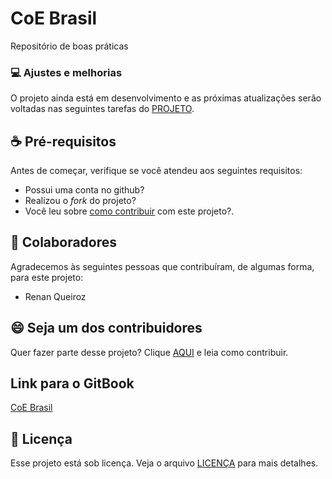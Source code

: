 # CoE Brasil
Repositório de boas práticas

### 💻 Ajustes e melhorias  
O projeto ainda está em desenvolvimento e as próximas atualizações serão voltadas nas seguintes tarefas do [PROJETO](https://github.com/renanlq/coebr/projects).

## ☕ Pré-requisitos  
Antes de começar, verifique se você atendeu aos seguintes requisitos:  
* Possui uma conta no github?
* Realizou o _fork_ do projeto?
* Você leu sobre [como contribuir](/the-company/todos-como-um-time.md) com este projeto?.

## 🤝 Colaboradores  
Agradecemos às seguintes pessoas que contribuíram, de algumas forma, para este projeto:  
* Renan Queiroz  

## 😄 Seja um dos contribuidores  
Quer fazer parte desse projeto? Clique [AQUI](/the-company/todos-como-um-time.md) e leia como contribuir.

## Link para o GitBook
[CoE Brasil](https://renan-queiroz.gitbook.io/coebr/)

## 📝 Licença
Esse projeto está sob licença. Veja o arquivo [LICENÇA](LICENSE) para mais detalhes.

